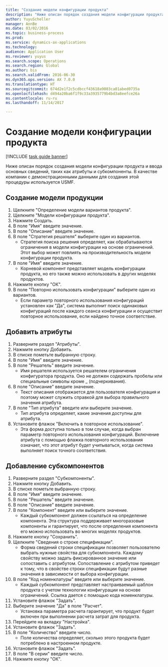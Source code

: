 ```yaml
--- 
title: "Создание модели конфигурации продукта"
description: "Ниже описан порядок создания модели конфигурации продукта и ввода основных сведений, таких как атрибуты и субкомпоненты."
author: YuyuScheller
manager: AnnBe
ms.date: 03/02/2016
ms.topic: business-process
ms.prod: 
ms.service: dynamics-ax-applications
ms.technology: 
audience: Application User
ms.reviewer: yuyus
ms.search.scope: Operations
ms.search.region: Global
ms.author: bis
ms.search.validFrom: 2016-06-30
ms.dyn365.ops.version: AX 7.0.0
ms.translationtype: HT
ms.sourcegitcommit: 674d2e1f2c5cdbccf43618a9083ca01abed0735a
ms.openlocfilehash: d494a20ba6f1f9c33a3935779b4bd3a8eefce26a
ms.contentlocale: ru-ru
ms.lasthandoff: 11/14/2017

---
```

# <a name="create-a-product-configuration-model"></a>Создание модели конфигурации продукта

[!INCLUDE [task guide banner](../../includes/task-guide-banner.md)]

Ниже описан порядок создания модели конфигурации продукта и ввода основных сведений, таких как атрибуты и субкомпоненты. В качестве компании с демонстрационными данными для создания этой процедуры используется USMF.


## <a name="create-a-product-model"></a>Создание модели продукции
1. Щелкните "Определение модели вариантов продукта".
2. Щелкните "Модели конфигурации продукта".
3. Нажмите Создать.
4. В поле "Имя" введите значение.
5. В поле "Описание" введите значение.
6. В поле "Стратегия решателя" выберите один из вариантов.
    * Стратегия поиска решения определяет, как обрабатываются ограничения в модели конфигурации на основе ограничений. Этот выбор может повлиять на производительность модели конфигурации продукта.  
7. В поле "Имя" введите значение.
    * Корневой компонент представляет модель конфигурации продукта, но его также можно использовать в других моделях продуктов.  
8. Нажмите кнопку "OК".
9. В поле "Повторно использовать конфигурации" выберите один из вариантов.
    * Если параметр повторного использования конфигураций установлен как "Да", система выполнит поиск одинаковых конфигураций после каждого сеанса конфигурации и осуществит повторное использование, если найдено точное соответствие.  

## <a name="add-attributes"></a>Добавить атрибуты
1. Разверните раздел "Атрибуты".
2. Нажмите кнопку Добавить.
3. В списке пометьте выбранную строку.
4. В поле "Имя" введите значение.
5. В поле "Решатель" введите значение.
    * Имя решателя используется решателем ограничения конфигуратора продукта. Оно не должен содержать пробелы или специальные символы кроме _ (подчеркивания).  
6. В поле "Описание" введите значение.
    * Текст описания отображается для пользователя конфигурация и поэтому может служить справкой для выбора правильного значения атрибута.  
7. В поле "Тип атрибута" введите или выберите значение.
    * Тип атрибута определяет, какие значения доступны для атрибута.  
8. Установите флажок "Включить в повторное использование".
    * Эта форма доступна только в том случае, когда выбран параметр повторного использования конфигураций. Включение атрибута с помощью флажка повторного использования означает, что этот атрибут будет учитываться, когда система выполняет поиск точного соответствия.  

## <a name="add-subcomponents"></a>Добавление субкомпонентов
1. Разверните раздел "Субкомпоненты".
2. Нажмите кнопку Добавить.
3. В списке пометьте выбранную строку.
4. В поле "Имя" введите значение.
5. В поле "Решатель" введите значение.
6. В поле "Описание" введите значение.
7. В поле "Компонент" введите или выберите значение.
    * Каждый субкомпонент должен ссылаться на определение компонента. Эта структура поддерживает многоразовые компоненты и гарантирует, что после определения компонента его можно использовать во многих моделях продуктов.  
8. Нажмите кнопку "Сохранить".
9. Щелкните "Сведения о строке спецификации".
    * Форма сведений строки спецификации позволяет пользователю выбрать нужные свойства для субкомпонента. Каждому свойству можно задать фиксированное значение или сопоставить с атрибутом. Сопоставление с атрибутом приведет к тому, что в свойстве строки спецификации будут разные значения в зависимости от выбора конфигурации.  
10. В поле "Код номенклатуры" введите или выберите значение.
    * Каждый субкомпонент представляет настраиваемый шаблон продукта с учетом технологии конфигурации на основе ограничений. Ссылка дается с помощью кода номенклатуры.  
11. Установите флажок "Задать".
12. Выберите значение "Да" в поле "Расчет".
    * Установка параметра расчета гарантирует, что продукт будет включен при выполнении расчета затрат для продукта.  
13. Перейдите на вкладку "Настройка".
14. Установите флажок "Задать".
15. В поле "Количество" введите число.
    * Поле количества определяет, сколько этого продукта будет потреблено в настроенном продукте.  
16. Установите флажок "Задать".
17. В поле "В серии" введите число.
18. Нажмите кнопку "OК".


